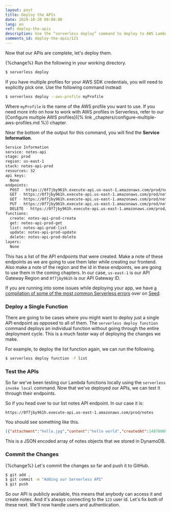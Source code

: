 ```yaml
---
layout: post
title: Deploy the APIs
date: 2020-10-20 00:00:00
lang: en
ref: deploy-the-apis
description: Use the “serverless deploy” command to deploy to AWS Lambda and API Gateway using the Serverless Framework. Running this command will display the list of deployed API endpoints and the AWS region it was deployed to. And we can run the "serverless deploy function" command when we want to update an individual Lambda function.
comments_id: deploy-the-apis/121
---
```


Now that our APIs are complete, let's deploy them.

{%change%} Run the following in your working directory.

``` bash
$ serverless deploy
```

If you have multiple profiles for your AWS SDK credentials, you will need to explicitly pick one. Use the following command instead:

``` bash
$ serverless deploy --aws-profile myProfile
```

Where `myProfile` is the name of the AWS profile you want to use. If you need more info on how to work with AWS profiles in Serverless, refer to our [Configure multiple AWS profiles]({% link _chapters/configure-multiple-aws-profiles.md %}) chapter.

Near the bottom of the output for this command, you will find the **Service Information**.

``` bash
Service Information
service: notes-api
stage: prod
region: us-east-1
stack: notes-api-prod
resources: 32
api keys:
  None
endpoints:
  POST - https://0f7jby961h.execute-api.us-east-1.amazonaws.com/prod/notes
  GET - https://0f7jby961h.execute-api.us-east-1.amazonaws.com/prod/notes/{id}
  GET - https://0f7jby961h.execute-api.us-east-1.amazonaws.com/prod/notes
  PUT - https://0f7jby961h.execute-api.us-east-1.amazonaws.com/prod/notes/{id}
  DELETE - https://0f7jby961h.execute-api.us-east-1.amazonaws.com/prod/notes/{id}
functions:
  create: notes-api-prod-create
  get: notes-api-prod-get
  list: notes-api-prod-list
  update: notes-api-prod-update
  delete: notes-api-prod-delete
layers:
  None
```

This has a list of the API endpoints that were created. Make a note of these endpoints as we are going to use them later while creating our frontend. Also make a note of the region and the id in these endpoints, we are going to use them in the coming chapters. In our case, `us-east-1` is our API Gateway Region and `0f7jby961h` is our API Gateway ID.

If you are running into some issues while deploying your app, we have [a compilation of some of the most common Serverless errors](https://seed.run/docs/serverless-errors/) over on [Seed](https://seed.run).

### Deploy a Single Function

There are going to be cases where you might want to deploy just a single API endpoint as opposed to all of them. The `serverless deploy function` command deploys an individual function without going through the entire deployment cycle. This is a much faster way of deploying the changes we make.

For example, to deploy the list function again, we can run the following.

``` bash
$ serverless deploy function -f list
```

### Test the APIs

So far we've been testing our Lambda functions locally using the `serverless invoke local` command. Now that we've deployed our APIs, we can test it through their endpoints.

So if you head over to our list notes API endpoint. In our case it is:

```
https://0f7jby961h.execute-api.us-east-1.amazonaws.com/prod/notes
```

You should see something like this.

``` json
[{"attachment":"hello.jpg","content":"hello world","createdAt":1487800950620,"noteId":"578eb840-f70f-11e6-9d1a-1359b3b22944","userId":"123"}]
```

This is a JSON encoded array of notes objects that we stored in DynamoDB.

### Commit the Changes

{%change%} Let's commit the changes so far and push it to GitHub.

``` bash
$ git add .
$ git commit -m "Adding our Serverless API"
$ git push
```

So our API is publicly available, this means that anybody can access it and create notes. And it's always connecting to the `123` user id. Let's fix both of these next. We'll now handle users and authentication.
